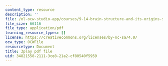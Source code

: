 ```yaml
---
content_type: resource
description: ''
file: /ol-ocw-studio-app/courses/9-14-brain-structure-and-its-origins-spring-2014/3482155821113ce821a2cf80540f5959_555138.pdf
file_size: 66116
file_type: application/pdf
learning_resource_types: []
license: https://creativecommons.org/licenses/by-nc-sa/4.0/
ocw_type: OCWFile
resourcetype: Document
title: 3play pdf file
uid: 34821558-2111-3ce8-21a2-cf80540f5959
---
```

